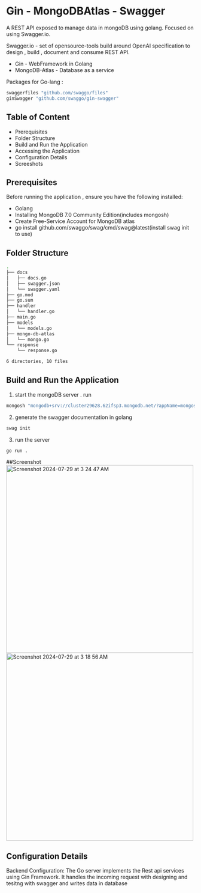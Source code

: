 
# Gin - MongoDBAtlas - Swagger

A REST API exposed to manage data in mongoDB using golang.
Focused on using Swagger.io.

Swagger.io - set of opensource-tools build around OpenAI specification to design , build , document and consume REST API.
- Gin -  WebFramework in Golang
- MongoDB-Atlas - Database as a service 

Packages for Go-lang : 

```bash
swaggerfiles "github.com/swaggo/files"
ginSwagger "github.com/swaggo/gin-swagger"
```







## Table of Content
- Prerequisites
- Folder Structure
- Build and Run the Application
- Accessing the Application
- Configuration Details
- Screeshots


## Prerequisites

Before running the application , ensure you have the following installed:

- Golang 
- Installing MongoDB 7.0 Community Edition(includes mongosh)
- Create Free-Service Account for MongoDB atlas
- go install github.com/swaggo/swag/cmd/swag@latest(install swag init to use)



## Folder Structure
```bash
.
├── docs
│   ├── docs.go
│   ├── swagger.json
│   └── swagger.yaml
├── go.mod
├── go.sum
├── handler
│   └── handler.go
├── main.go
├── models
│   └── models.go
├── mongo-db-atlas
│   └── mongo.go
└── response
    └── response.go

6 directories, 10 files
```
## Build and Run the Application

1. start the mongoDB server . 
run
```bash
mongosh "mongodb+srv://cluster29628.62ifsp3.mongodb.net/?appName=mongosh+2.2.12" --username <username> --password <password>
```

2. generate the swagger documentation in golang
```bash
swag init
```

3. run the server 
```
go run .

```

##Screenshot
<img width="500" alt="Screenshot 2024-07-29 at 3 24 47 AM" src="https://github.com/user-attachments/assets/bd06d93c-dc20-4ea0-baba-7943b3de1988">
<img width="500" alt="Screenshot 2024-07-29 at 3 18 56 AM" src="https://github.com/user-attachments/assets/a5ac049d-ca70-47ae-97d2-9635d4a7a829">


## Configuration Details

Backend Configuration: The Go server implements the Rest api services  using Gin Framework. It handles the incoming request with designing and tesitng with swagger and writes data in database 
